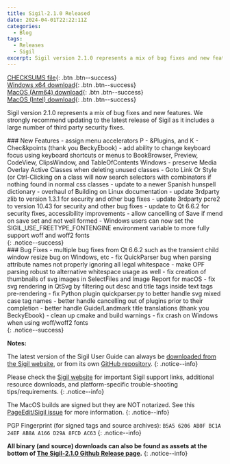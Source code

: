 ```yaml
---
title: Sigil-2.1.0 Released
date: 2024-04-01T22:22:11Z
categories:
  - Blog
tags:
  - Releases
  - Sigil
excerpt: Sigil version 2.1.0 represents a mix of bug fixes and new features.  We strongly recommend updating to the latest release of Sigil as it includes a large number of third party security fixes.
---
```


[CHECKSUMS file](https://github.com/Sigil-Ebook/Sigil/releases/download/2.1.0/Sigil-2.1.0-CHECKSUMS.sha256.txt){: .btn .btn--success}<br/>
[Windows x64 download](https://github.com/Sigil-Ebook/Sigil/releases/download/2.1.0/Sigil-2.1.0-Windows-x64-Setup.exe){: .btn .btn--success}<br/>
[MacOS (Arm64) download](https://github.com/Sigil-Ebook/Sigil/releases/download/2.1.0/Sigil.app-2.1.0-Mac-arm64.txz){: .btn .btn--success}<br/>
[MacOS (Intel) download](https://github.com/Sigil-Ebook/Sigil/releases/download/2.1.0/Sigil.app-2.1.0-Mac-x86_64.txz){: .btn .btn--success}

Sigil version 2.1.0 represents a mix of bug fixes and new features.  We strongly recommend updating to the latest release of Sigil as it includes a large number of third party security fixes.


<div markdown="1">
### New Features
- assign menu accelerators P - &Plugins, and K - Chec&kpoints (thank you BeckyEbook)
- add ability to change keyboard focus using keyboard shortcuts or menus to BookBrowser, Preview, CodeView, ClipsWindow, and TableOfContents Windows
- preserve Media Overlay Active Classes when deleting unused classes
- Goto Link Or Style (or Ctrl-Clicking on a class will now search selectors with combinators if nothing found in normal css classes
- update to a newer Spanish hunspell dictionary
- overhaul of Building on Linux documentation
- update 3rdparty zlib to version 1.3.1 for security and other bug fixes
- update 3rdparty pcre2 to version 10.43 for security and other bug fixes
- update to Qt 6.6.2 for security fixes, accessibility improvements
- allow cancelling of Save if mend on save set and not well formed
- Windows users can now set the SIGIL_USE_FREETYPE_FONTENGINE environment variable to more fully support woff and woff2 fonts
</div>
{: .notice--success}


<div markdown="1">      
### Bug Fixes
- multiple bug fixes from Qt 6.6.2 such as the transient child window resize bug on Windows, etc
- fix QuickParser bug when parsing attribute names not properly ignoring all legal whitespace
- make OPF parsing robust to alternative whitespace usage as well
- fix creation of thumbnails of svg images in SelectFiles and Image Report for macOS
- fix svg rendering in QtSvg by filtering out desc and title tags inside text tags pre-rendering
- fix Python plugin quickparser.py to better handle svg mixed case tag names
- better handle cancelling out of plugins prior to their completion
- better handle Guide/Landmark title translations (thank you BeckyEbook)
- clean up cmake and build warnings
- fix crash on Windows when using woff/woff2 fonts
</div>
{: .notice--success}


__Notes:__

The latest version of the Sigil User Guide can always be [downloaded from the Sigil website](https://sigil-ebook.com/sigil/guide), or from its own [GitHub repository](https://github.com/Sigil-Ebook/sigil-user-guide/releases/latest).
{: .notice--info}

Please check the [Sigil website](https://sigil-ebook.com/sigil) for important Sigil support links, additional resource downloads, and platform-specific trouble-shooting tips/requirements.
{: .notice--info}

The MacOS builds are signed but they are NOT notarized.  See this [PageEdit/Sigil issue]( https://github.com/Sigil-Ebook/PageEdit/issues/31) for more information.
{: .notice--info}

PGP Fingerprint (for signed tags and source archives): `B5A5 6206 AB0F BC1A 24EF AB8A A166 D29A 8FCD AC63`
{: .notice--info}

__All binary (and source) downloads can also be found as assets at the bottom of [The Sigil-2.1.0 Github Release page](https://github.com/Sigil-Ebook/Sigil/releases/tag/2.1.0).__
{: .notice--info}